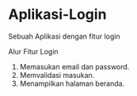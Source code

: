 # Aplikasi-Login
Sebuah Aplikasi dengan fitur login

Alur Fitur Login
1. Memasukan email dan password.
2. Memvalidasi masukan.
3. Menampilkan halaman beranda.
